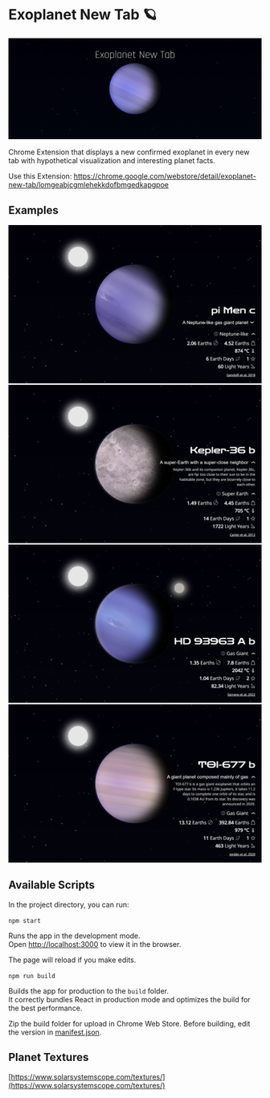 # Exoplanet New Tab 🪐
![Banner](https://github.com/maidi29/exoplanet-new-tab/blob/main/sources%20for%20webstore%20entry/1400x560.png?raw=true)

Chrome Extension that displays a new confirmed exoplanet in every new tab with hypothetical visualization and interesting planet facts.

Use this Extension: https://chrome.google.com/webstore/detail/exoplanet-new-tab/lomgeabjcgmlehekkdofbmgedkapgpoe

## Examples
![Example 1](https://github.com/maidi29/exoplanet-new-tab/blob/main/sources%20for%20webstore%20entry/screenshot-5.png?raw=true)
![Example 2](https://github.com/maidi29/exoplanet-new-tab/blob/main/sources%20for%20webstore%20entry/screenshot-7.png?raw=true)
![Example 3](https://github.com/maidi29/exoplanet-new-tab/blob/main/sources%20for%20webstore%20entry/screenshot-11.png?raw=true)
![Example 4](https://github.com/maidi29/exoplanet-new-tab/blob/main/sources%20for%20webstore%20entry/screenshot-10.png?raw=true)

## Available Scripts

In the project directory, you can run:

`npm start`

Runs the app in the development mode.\
Open [http://localhost:3000](http://localhost:3000) to view it in the browser.

The page will reload if you make edits.

`npm run build`

Builds the app for production to the `build` folder.\
It correctly bundles React in production mode and optimizes the build for the best performance.

Zip the build folder for upload in Chrome Web Store. Before building, edit the version in [manifest.json](./public/manifest.json).

## Planet Textures

[https://www.solarsystemscope.com/textures/](https://www.solarsystemscope.com/textures/)
